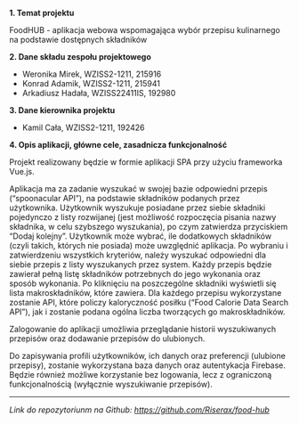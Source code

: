 **1. Temat projektu**

FoodHUB - aplikacja webowa wspomagająca wybór przepisu kulinarnego na podstawie dostępnych składników

**2. Dane składu zespołu projektowego**

- Weronika Mirek, WZISS2-1211, 215916
- Konrad Adamik, WZISS2-1211, 215941
- Arkadiusz Hadała, WZISS22411IS, 192980

**3. Dane kierownika projektu**
- Kamil Cała, WZISS2-1211, 192426

**4. Opis aplikacji, główne cele, zasadnicza funkcjonalność**

Projekt realizowany będzie w formie aplikacji SPA przy użyciu frameworka Vue.js.

Aplikacja ma za zadanie wyszukać w swojej bazie odpowiedni przepis (“spoonacular API”), na podstawie składników podanych przez użytkownika. Użytkownik wyszukuje posiadane przez siebie składniki pojedynczo z listy rozwijanej (jest możliwość rozpoczęcia pisania nazwy składnika, w celu szybszego wyszukania), po czym zatwierdza przyciskiem “Dodaj kolejny”. Użytkownik może wybrać, ile dodatkowych składników (czyli takich, których nie posiada) może uwzględnić aplikacja. Po wybraniu i zatwierdzeniu wszystkich kryteriów, należy wyszukać odpowiedni dla siebie przepis z listy wyszukanych przez system. Każdy przepis będzie zawierał pełną listę składników potrzebnych do jego wykonania oraz sposób wykonania. Po kliknięciu na poszczególne składniki wyświetli się lista makroskładników, które zawiera. Dla każdego przepisu wykorzystane zostanie API, które policzy kaloryczność posiłku (“Food Calorie Data Search API”), jak i zostanie podana ogólna liczba tworzących go makroskładników.

Zalogowanie do aplikacji umożliwia przeglądanie historii wyszukiwanych przepisów oraz dodawanie przepisów do ulubionych.

Do zapisywania profili użytkowników, ich danych oraz preferencji (ulubione przepisy), zostanie wykorzystana baza danych oraz autentykacja Firebase. Będzie również możliwe korzystanie bez logowania, lecz z ograniczoną funkcjonalnością (wyłącznie wyszukiwanie przepisów).

-------------------

*Link do repozytoriunm na Github: https://github.com/Riserax/food-hub*
